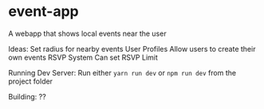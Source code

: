 # event-app
A webapp that shows local events near the user


Ideas:
Set radius for nearby events
User Profiles
Allow users to create their own events
  RSVP System
  Can set RSVP Limit


Running Dev Server:
Run either `yarn run dev` or `npm run dev` from the project folder



Building:
??
